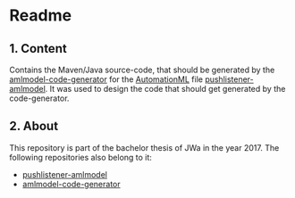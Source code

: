 # Readme

## 1. Content
Contains the Maven/Java source-code, that should be generated by the [amlmodel-code-generator][amlmodel-code-generator repository] for the [AutomationML][AutomationML page] file [pushlistener-amlmodel][pushlistener-amlmodel repository]. It was used to design the code that should get generated by the code-generator.

## 2. About
This repository is part of the bachelor thesis of JWa in the year 2017.
The following repositories also belong to it:

 * [pushlistener-amlmodel][pushlistener-amlmodel repository]
 * [amlmodel-code-generator][amlmodel-code-generator repository]


[pushlistener-amlmodel repository]: https://bitbucket.org/0xCAF3BAB3/pushlistener-amlmodel/
[amlmodel-code-generator repository]: https://bitbucket.org/0xCAF3BAB3/amlmodel-code-generator/
[AutomationML page]: https://www.automationml.org/